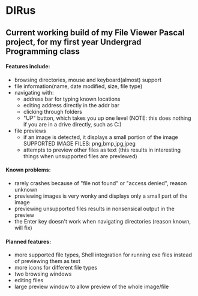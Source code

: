 # DIRus

## Current working build of my File Viewer Pascal project, for my first year Undergrad Programming class

#### Features include:

  - browsing directories, mouse and keyboard(almost) support
  - file information(name, date modified, size, file type)
  - navigating with:
    * address bar for typing known locations
    * editing address directly in the addr bar
    * clicking through folders
    * "UP" button, which takes you up one level (NOTE: this does nothing if you are in a drive directly, such as C:\)
  - file previews
    * if an image is detected, it displays a small portion of the image
      SUPPORTED IMAGE FILES: png,bmp,jpg,jpeg
    * attempts to preview other files as text (this results in interesting things when unsupported files are previewed)

#### Known problems:

  - rarely crashes because of "file not found" or "access denied", reason unknown
  - previewing images is very wonky and displays only a small part of the image
  - previewing unsupported files results in nonsensical output in the preview
  - the Enter key doesn't work when navigating directories (reason known, will fix)
  
#### Planned features:

  - more supported file types, Shell integration for running exe files instead of previewing them as text
  - more icons for different file types
  - two browsing windows
  - editing files
  - large preview window to allow preview of the whole image/file
